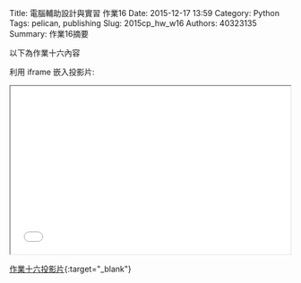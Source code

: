 Title: 電腦輔助設計與實習 作業16
Date: 2015-12-17 13:59
Category: Python
Tags: pelican, publishing
Slug: 2015cp_hw_w16
Authors: 40323135
Summary: 作業16摘要

以下為作業十六內容

利用 iframe 嵌入投影片:

<iframe src="simplest15.html" width="500" height="300"></iframe>

[作業十六投影片](simplest15.html){:target="_blank"}


